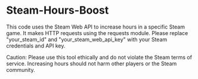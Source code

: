 # Steam-Hours-Boost

This code uses the Steam Web API to increase hours in a specific Steam game. It makes HTTP requests using the requests module. Please replace "your_steam_id" and "your_steam_web_api_key" with your Steam credentials and API key.

Caution: Please use this tool ethically and do not violate the Steam terms of service. Increasing hours should not harm other players or the Steam community.

